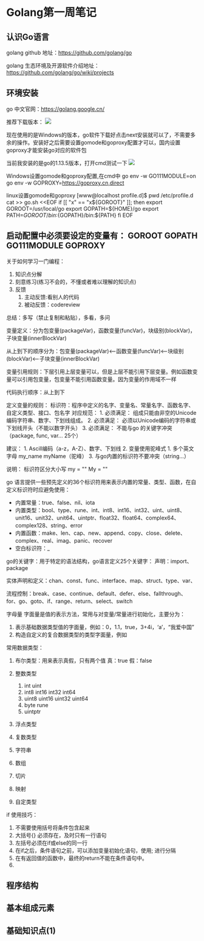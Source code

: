 # Golang第一周笔记
## 认识Go语言
golang github 地址：https://github.com/golang/go

golang 生态环境及开源软件介绍地址：https://github.com/golang/go/wiki/projects

## 环境安装
go 中文官网：https://golang.google.cn/

推荐下载版本：
![](https://raw.githubusercontent.com/PassZhang/passzhang.github.io/images-picgo/20200405140631.png)

现在使用的是Windows的版本，go软件下载好点击next安装就可以了，不需要多余的操作。安装好之后需要设置gomode和goproxy配置才可以，国内设置goproxy才能安装go对应的软件包

当前我安装的是go的1.13.5版本，打开cmd测试一下
![](https://raw.githubusercontent.com/PassZhang/passzhang.github.io/images-picgo/20200405141253.png)


Windows设置gomode和goproxy配置,在cmd中
go env -w GO111MODULE=on
go env -w GOPROXY=https://goproxy.cn,direct


linux设置gomode和goproxy 
[www@localhost profile.d]$ pwd 
/etc/profile.d
cat >> go.sh <<EOF
if [[ "x" == "x${GOROOT}" ]]; then
    export GOROOT=/usr/local/go
    export GOPATH=${HOME}/go
    export PATH=${GOROOT}/bin:${GOPATH}/bin:${PATH}
fi
EOF



启动配置中必须要设定的变量有：
GOROOT
GOPATH
GO111MODULE
GOPROXY
----



关于如何学习一门编程：
1. 知识点分解
2. 刻意练习(练习不会的，不懂或者难以理解的知识点)
3. 反馈
   1. 主动反馈:看别人的代码
   2. 被动反馈：codereview

总结：多写（禁止复制和粘贴），多看，多问


变量定义：分为包变量(packageVar)，函数变量(funcVar)，块级别(blockVar)，子块变量(innerBlockVar)

从上到下的顺序分为：包变量(packageVar)<--函数变量(funcVar)<--块级别(blockVar)<--子块变量(innerBlockVar)

变量引用规则：下层引用上层变量可以，但是上层不能引用下层变量。例如函数变量可以引用包变量，包变量不能引用函数变量。因为变量的作用域不一样

代码执行顺序：从上到下


定义变量的规则：
标识符：程序中定义的名字、变量名、常量名字、函数名字、自定义类型、接口、包名字
对应规范：
    1. 必须满足： 组成只能由非空的Unicode编码字符串、数字、下划线组成。
    2. 必须满足： 必须以Unicode编码的字符串或下划线开头（不能以数字开头）
    3. 必须满足： 不能与go 的关键字冲突（package, func, var... 25个）

建议：
    1. Ascill编码（a-z，A-Z）、数字、下划线
    2. 变量使用驼峰式
       1. 多个英文字母 my_name myName（驼峰）
    3. 与go内置的标识符不要冲突（string...）

说明： 标识符区分大小写
    my = ""
    My = ""


go 语言提供一些预先定义的36个标识符用来表示内置的常量、类型、函数，在自定义标识符时应避免使用：
- 内置常量：true、false、nil、iota
- 内置类型：bool、type、rune、int、int8、int16、int32、uint、uint8、unit16、unit32、unit64、uintptr、float32、float64、complex64、complex128、string、error
- 内置函数：make、len、cap、new、append、copy、close、delete、complex、real、imag、panic、recover
- 空白标识符：_


go的关键字：用于特定的语法结构，go语言定义25个关键字：
声明：import、package


实体声明和定义：chan、const、func、interface、map、struct、type、var、

流程控制：break、case、continue、default、defer、else、fallthrough、for、go、goto、if、range、return、select、switch


字母量
字面量是值的表示方法，常用与对变量/常量进行初始化，主要分为：
1. 表示基础数据类型值的字面量，例如：0，1.1，true，3+4i，‘a’，“我爱中国”
2. 构造自定义的复合数据类型的类型字面量，例如



常用数据类型：
1. 布尔类型：用来表示真假，只有两个值 真：true 假：false
2. 整数类型
   1. int uint
   2. int8 int16 int32 int64
   3. uint8 uint16 uint32 uint64
   4. byte rune
   5. uintptr
   
3. 浮点类型
4. 复数类型
5. 字符串
6. 数组
7. 切片
8. 映射
9. 自定类型



if 使用技巧：
1. 不需要使用括号将条件包含起来
2. 大括号{} 必须存在，及时只有一行语句
3. 左括号必须在if或else的同一行
4. 在if之后，条件语句之前，可以添加变量初始化语句，使用; 进行分隔
5. 在有返回值的函数中，最终的return不能在条件语句中。
6. 
















## 程序结构
## 基本组成元素
## 基础知识点(1)


